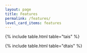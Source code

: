 ```yaml
---
layout: page
title: Features
permalink: /features/
level_card_items: features
---
```


{% include table.html table="tais" %}

{% include table.html table="dtais" %}
